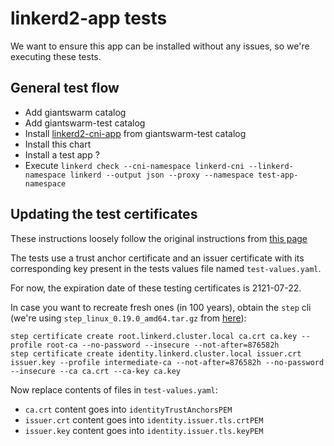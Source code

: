 # linkerd2-app tests

We want to ensure this app can be installed without any issues, so we're executing these tests.

## General test flow

- Add giantswarm catalog
- Add giantswarm-test catalog
- Install [linkerd2-cni-app](https://github.com/giantswarm/linkerd2-cni-app) from giantswarm-test catalog
- Install this chart
- Install a test app ?
- Execute `linkerd check --cni-namespace linkerd-cni --linkerd-namespace linkerd --output json --proxy --namespace test-app-namespace`

## Updating the test certificates

These instructions loosely follow the original instructions from [this page](https://linkerd.io/2.11/tasks/generate-certificates/)

The tests use a trust anchor certificate and an issuer certificate with its corresponding key present in the tests values file named `test-values.yaml`.

For now, the expiration date of these testing certificates is 2121-07-22.

In case you want to recreate fresh ones (in 100 years), obtain the `step` cli (we're using `step_linux_0.19.0_amd64.tar.gz` from [here](https://github.com/smallstep/cli/releases/tag/v0.19.0)):

```
step certificate create root.linkerd.cluster.local ca.crt ca.key --profile root-ca --no-password --insecure --not-after=876582h
step certificate create identity.linkerd.cluster.local issuer.crt issuer.key --profile intermediate-ca --not-after=876582h --no-password --insecure --ca ca.crt --ca-key ca.key
```

Now replace contents of files in `test-values.yaml`:

- `ca.crt` content goes into `identityTrustAnchorsPEM`
- `issuer.crt` content goes into `identity.issuer.tls.crtPEM`
- `issuer.key` content goes into `identity.issuer.tls.keyPEM`

